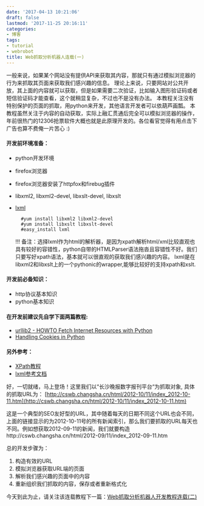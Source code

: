 ```yaml
---
date: '2017-04-13 10:21:06'
draft: false
lastmod: '2017-11-25 20:16:11'
categories:
- 博客
tags:
- tutorial
- webrobot
title: Web抓取分析机器人连载(一)
---
```


一般来说，如果某个网站没有提供API来获取其内容，那就只有通过模拟浏览器的行为来抓取其页面来获取我们感兴趣的信息。 理论上来说，只要网站对公共开放，其上面的内容就可以获取，但是如果需要二次验证，比如输入图形验证码或者短信验证码才能查看，这个就稍显复杂，不过也不是没有办法。 本教程关注没有特别保护的页面的抓取，用python来开发，其他语言开发者可以依葫芦画瓢。 本教程虽然关注于内容的自动获取，实际上融汇贯通后完全可以模拟浏览器的操作，年前很热门的12306抢票软件大概也就是此原理开发的。各位看官觉得有用点击下广告也算不费俺一片苦心 :)

#### 开发前环境准备：

- python开发环境
- firefox浏览器
- firefox浏览器安装了httpfox和firebug插件
- libxml2, libxml2-devel, libxslt-devel, libxslt
- [lxml](http://lxml.de)

		#yum install libxml2 libxml2-devel 
		#yum install libxslt libxslt-devel 
		#easy_install lxml 


	!!! 备注：选择lxml作为html的解析器，是因为xpath解析html/xml比较直观也具有较好的容错性，python自带的HTMLParser语法拖沓且容错性不好。我们只要写好xpath语法，基本就可以很直观的获取我们感兴趣的内容。 lxml是在libxml2和libxslt上的一个pythonic的wrapper,能够比较好的支持xpath和xslt.

#### 开发前必备知识：

- http协议基本知识
- python基本知识

#### 在开发前建议先自学下面两篇教程:

- [urllib2 - HOWTO Fetch Internet Resources with Python](http://www.voidspace.org.uk/python/articles/urllib2.shtml)
- [Handling Cookies in Python](http://www.voidspace.org.uk/python/articles/cookielib.shtml)


#### 另外参考：

- [XPath教程](http://www.w3school.com.cn/xpath/index.asp)
- [lxml参考文档](http://lxml.de/lxmlhtml.html)
</ul>

好，一切就绪，马上登场！这里我们以“长沙晚报数字报刊平台“为抓取对象, 具体的抓取URL为： [http://cswb.changsha.cn/html/2012-10/11/index_2012-10-11.htm](http://cswb.changsha.cn/html/2012-10/11/index_2012-10-11.htm)

这是一个典型的SEO友好型的URL，其中随着每天的日期不同这个URL也会不同，上面的链接显示的为2012-10-11号的所有新闻索引，那么我们要抓取的URL每天也不同。例如想获取2012-09-11的新闻，我们就要构造http://cswb.changsha.cn/html/2012-09/11/index_2012-09-11.htm

总的开发步骤为：

1. 构造有效的URL 
2. 模拟浏览器获取URL端的页面 
3. 解析我们感兴趣的页面中的内容
4. 重新组织我们抓取的内容，保存或者重新格式化

今天到此为止，请关注该连载教程下一篇：[Web抓取分析机器人开发教程连载(二)](http://www.hdget.com/blog/tutorial/webrobot-002/)